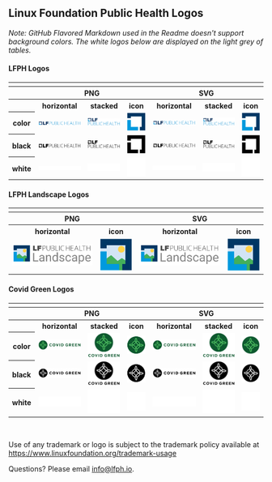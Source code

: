 ## Linux Foundation Public Health Logos

*Note: GitHub Flavored Markdown used in the Readme doesn't support background colors. The white logos below are displayed on the light grey of tables.*

#### LFPH Logos

<table>
    <tr>
    	<th colspan="7"></th>
    </tr>
    <tr>
        <th></th>
        <th colspan="3">PNG</th>
        <th colspan="3">SVG</th>
    </tr>
    <tr>
        <th></th>
        <th>horizontal</th>
        <th>stacked</th>
        <th>icon</th>
        <th>horizontal</th>
        <th>stacked</th>
        <th>icon</th>
    </tr>
    <tr>
        <th>color</th>
        <td><img src="lfph/horizontal/color/lfph-horizontal-color.png" width="170"></td>
        <td><img src="lfph/stacked/color/lfph-stacked-color.png" width="110"></td>
        <td><img src="lfph/icon/color/lfph-icon-color.png" width="75"></td>
        <td><img src="lfph/horizontal/color/lfph-horizontal-color.svg" width="170"></td>
        <td><img src="lfph/stacked/color/lfph-stacked-color.svg" width="110"></td>
        <td><img src="lfph/icon/color/lfph-icon-color.svg" width="75"></td>
    </tr>
    <tr>
        <th>black</th>
        <td><img src="lfph/horizontal/black/lfph-horizontal-black.png" width="170"></td>
        <td><img src="lfph/stacked/black/lfph-stacked-black.png" width="110"></td>
        <td><img src="lfph/icon/black/lfph-icon-black.png" width="75"></td>
        <td><img src="lfph/horizontal/black/lfph-horizontal-black.svg" width="170"></td>
        <td><img src="lfph/stacked/black/lfph-stacked-black.svg" width="110"></td>
        <td><img src="lfph/icon/black/lfph-icon-black.svg" width="75"></td>
    </tr>
    <tr>
        <th>white</th>
        <td><img src="lfph/horizontal/white/lfph-horizontal-white.png" width="170"></td>
        <td><img src="lfph/stacked/white/lfph-stacked-white.png" width="110"></td>
        <td><img src="lfph/icon/white/lfph-icon-white.png" width="75"></td>
        <td><img src="lfph/horizontal/white/lfph-horizontal-white.svg" width="170"></td>
        <td><img src="lfph/stacked/white/lfph-stacked-white.svg" width="110"></td>
        <td><img src="lfph/icon/white/lfph-icon-white.svg" width="75"></td>
    </tr>

</table>

#### LFPH Landscape Logos

<table>
    <tr>
    	<th colspan="4"></th>
    </tr>
    <tr>
        <th colspan="2">PNG</th>
        <th colspan="2">SVG</th>
    </tr>
    <tr>
        <th colspan="1">horizontal</th>
        <th colspan="1">icon</th>
        <th colspan="1">horizontal</th>
        <th colspan="1">icon</th>
    </tr>
    <tr>
        <td><img src="lfph-landscape/lfph-landscape-horizontal.png" width="250"></td>
        <td><img src="lfph-landscape/lfph-landscape-icon.png" width="100"></td>    
        <td><img src="lfph-landscape/lfph-landscape-horizontal.svg" width="250"></td>
        <td><img src="lfph-landscape/lfph-landscape-icon.svg" width="100"></td>    
    </tr>
</table>

#### Covid Green Logos

<table>
    <tr>
    	<th colspan="7"></th>
    </tr>
    <tr>
        <th></th>
        <th colspan="3">PNG</th>
        <th colspan="3">SVG</th>
    </tr>
    <tr>
        <th></th>
        <th>horizontal</th>
        <th>stacked</th>
        <th>icon</th>
        <th>horizontal</th>
        <th>stacked</th>
        <th>icon</th>
    </tr>
    <tr>
        <th>color</th>
        <td><img src="covidgreen/horizontal/color/covidgreen-horizontal-color.png" width="170"></td>
        <td><img src="covidgreen/stacked/color/covidgreen-stacked-color.png" width="110"></td>
        <td><img src="covidgreen/icon/color/covidgreen-icon-color.png" width="75"></td>
        <td><img src="covidgreen/horizontal/color/covidgreen-horizontal-color.svg" width="170"></td>
        <td><img src="covidgreen/stacked/color/covidgreen-stacked-color.svg" width="110"></td>
        <td><img src="covidgreen/icon/color/covidgreen-icon-color.svg" width="75"></td>
    </tr>
    <tr>
        <th>black</th>
        <td><img src="covidgreen/horizontal/black/covidgreen-horizontal-black.png" width="170"></td>
        <td><img src="covidgreen/stacked/black/covidgreen-stacked-black.png" width="110"></td>
        <td><img src="covidgreen/icon/black/covidgreen-icon-black.png" width="75"></td>
        <td><img src="covidgreen/horizontal/black/covidgreen-horizontal-black.svg" width="170"></td>
        <td><img src="covidgreen/stacked/black/covidgreen-stacked-black.svg" width="110"></td>
        <td><img src="covidgreen/icon/black/covidgreen-icon-black.svg" width="75"></td>
    </tr>
    <tr>
        <th>white</th>
        <td><img src="covidgreen/horizontal/white/covidgreen-horizontal-white.png" width="170"></td>
        <td><img src="covidgreen/stacked/white/covidgreen-stacked-white.png" width="110"></td>
        <td><img src="covidgreen/icon/white/covidgreen-icon-white.png" width="75"></td>
        <td><img src="covidgreen/horizontal/white/covidgreen-horizontal-white.svg" width="170"></td>
        <td><img src="covidgreen/stacked/white/covidgreen-stacked-white.svg" width="110"></td>
        <td><img src="covidgreen/icon/white/covidgreen-icon-white.svg" width="75"></td>
    </tr>

</table>
<br>

Use of any trademark or logo is subject to the trademark policy available at https://www.linuxfoundation.org/trademark-usage

Questions? Please email [info@lfph.io](mailto:info@lfph.io).
